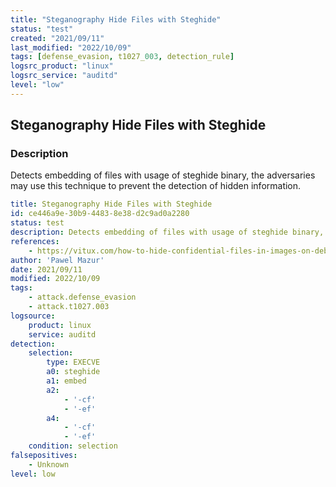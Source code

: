 ```yaml
---
title: "Steganography Hide Files with Steghide"
status: "test"
created: "2021/09/11"
last_modified: "2022/10/09"
tags: [defense_evasion, t1027_003, detection_rule]
logsrc_product: "linux"
logsrc_service: "auditd"
level: "low"
---
```


## Steganography Hide Files with Steghide

### Description

Detects embedding of files with usage of steghide binary, the adversaries may use this technique to prevent the detection of hidden information.

```yml
title: Steganography Hide Files with Steghide
id: ce446a9e-30b9-4483-8e38-d2c9ad0a2280
status: test
description: Detects embedding of files with usage of steghide binary, the adversaries may use this technique to prevent the detection of hidden information.
references:
    - https://vitux.com/how-to-hide-confidential-files-in-images-on-debian-using-steganography/
author: 'Pawel Mazur'
date: 2021/09/11
modified: 2022/10/09
tags:
    - attack.defense_evasion
    - attack.t1027.003
logsource:
    product: linux
    service: auditd
detection:
    selection:
        type: EXECVE
        a0: steghide
        a1: embed
        a2:
            - '-cf'
            - '-ef'
        a4:
            - '-cf'
            - '-ef'
    condition: selection
falsepositives:
    - Unknown
level: low

```

